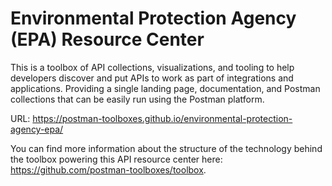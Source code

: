 # Environmental Protection Agency (EPA) Resource Center
This is a toolbox of API collections, visualizations, and tooling to help developers discover and put APIs to work as part of integrations and applications. Providing a single landing page, documentation, and Postman collections that can be easily run using the Postman platform.

URL: https://postman-toolboxes.github.io/environmental-protection-agency-epa/

You can find more information about the structure of the technology behind the toolbox powering this API resource center here: https://github.com/postman-toolboxes/toolbox.
